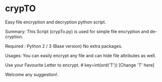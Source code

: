 # crypTO
Easy file encryption and decryption python script.

Summary: This Script (crypTo.py) is used for simple file encryption and de-cryption.

Required : Python 2 / 3 (Base version) No extra packages. 

Usages: You can easily encrypt any file and can hide file attributes as well.

Use your Favourite Letter to encrypt.  # key=int(ord('T')) [Change 'T' here]

Welcome any suggestion!.

